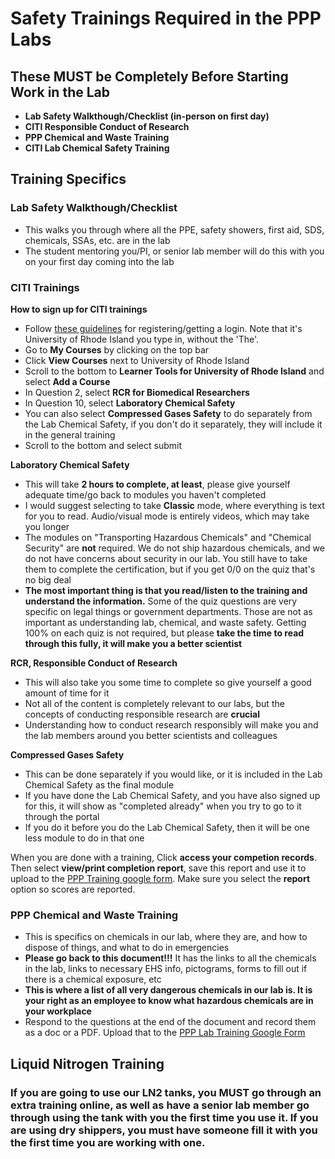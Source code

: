 # Safety Trainings Required in the PPP Labs

## These MUST be Completely Before Starting Work in the Lab

- **Lab Safety Walkthough/Checklist (in-person on first day)**
- **CITI Responsible Conduct of Research**
- **PPP Chemical and Waste Training**
- **CITI Lab Chemical Safety Training**

## Training Specifics

### Lab Safety Walkthough/Checklist

- This walks you through where all the PPE, safety showers, first aid, SDS, chemicals, SSAs, etc. are in the lab
- The student mentoring you/PI, or senior lab member will do this with you on your first day coming into the lab

### CITI Trainings

**How to sign up for CITI trainings**  
- Follow [these guidelines](https://web.uri.edu/research-admin/office-of-research-integrity/ori-training/citi-program/) for registering/getting a login. Note that it's University of Rhode Island you type in, without the 'The'.
- Go to **My Courses** by clicking on the top bar
- Click **View Courses** next to University of Rhode Island
- Scroll to the bottom to **Learner Tools for University of Rhode Island** and select **Add a Course**
- In Question 2, select **RCR for Biomedical Researchers**
- In Question 10, select **Laboratory Chemical Safety**
- You can also select **Compressed Gases Safety** to do separately from the Lab Chemical Safety, if you don't do it separately, they will include it in the general training
- Scroll to the bottom and select submit

**Laboratory Chemical Safety**

- This will take **2 hours to complete, at least**, please give yourself adequate time/go back to modules you haven't completed
- I would suggest selecting to take **Classic** mode, where everything is text for you to read. Audio/visual mode is entirely videos, which may take you longer
- The modules on "Transporting Hazardous Chemicals" and "Chemical Security" are **not** required. We do not ship hazardous chemicals, and we do not have concerns about security in our lab. You still have to take them to complete the certification, but if you get 0/0 on the quiz that's no big deal
- **The most important thing is that you read/listen to the training and understand the information.** Some of the quiz questions are very specific on legal things or government departments. Those are not as important as understanding lab, chemical, and waste safety. Getting 100% on each quiz is not required, but please **take the time to read through this fully, it will make you a better scientist**

**RCR, Responsible Conduct of Research**
- This will also take you some time to complete so give yourself a good amount of time for it
- Not all of the content is completely relevant to our labs, but the concepts of conducting responsible research are **crucial**
- Understanding how to conduct research responsibly will make you and the lab members around you better scientists and colleagues

**Compressed Gases Safety**
- This can be done separately if you would like, or it is included in the Lab Chemical Safety as the final module
- If you have done the Lab Chemical Safety, and you have also signed up for this, it will show as "completed already" when you try to go to it through the portal
- If you do it before you do the Lab Chemical Safety, then it will be one less module to do in that one

When you are done with a training, Click **access your competion records**. Then select **view/print completion report**, save this report and use it to upload to the [PPP Training google form](https://docs.google.com/forms/d/e/1FAIpQLSc-GkvKIAPjyHMYcQwfDuoZZfON_4pJW19Htjad9_6jw3S_nw/viewform?usp=sf_link). Make sure you select the **report** option so scores are reported.

### PPP Chemical and Waste Training
- This is specifics on chemicals in our lab, where they are, and how to dispose of things, and what to do in emergencies
- **Please go back to this document!!!** It has the links to all the chemicals in the lab, links to necessary EHS info, pictograms, forms to fill out if there is a chemical exposure, etc
- **This is where a list of all very dangerous chemicals in our lab is. It is your right as an employee to know what hazardous chemicals are in your workplace**
- Respond to the questions at the end of the document and record them as a doc or a PDF. Upload that to the [PPP Lab Training Google Form](https://docs.google.com/forms/d/e/1FAIpQLSc-GkvKIAPjyHMYcQwfDuoZZfON_4pJW19Htjad9_6jw3S_nw/viewform?usp=sf_link)


## Liquid Nitrogen Training

### If you are going to use our LN2 tanks, you MUST go through an extra training online, as well as have a senior lab member go through using the tank with you the first time you use it. If you are using dry shippers, you must have someone fill it with you the first time you are working with one.
